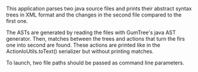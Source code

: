 This application parses two java source files and prints their 
abstract syntax trees in XML format and the changes in the second file 
compared to the first one. 

The ASTs are generated by reading the files with GumTree's java AST 
generator. Then, matches between the trees and actions that turn 
the firs one into second are found. These actions are printed like in 
the ActionIoUtils.toText() serializer but without printing matches.  

To launch, two file paths should be passed as command line parameters.